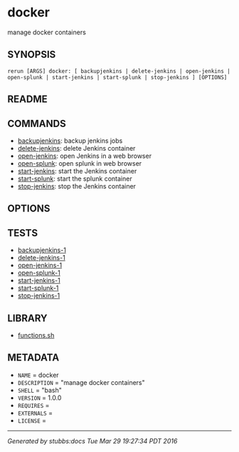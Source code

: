 # docker

manage docker containers

## SYNOPSIS

    rerun [ARGS] docker: [ backupjenkins | delete-jenkins | open-jenkins | open-splunk | start-jenkins | start-splunk | stop-jenkins ] [OPTIONS]

## README



## COMMANDS

* [backupjenkins](commands/backupjenkins/index.html): backup jenkins jobs
* [delete-jenkins](commands/delete-jenkins/index.html): delete Jenkins container
* [open-jenkins](commands/open-jenkins/index.html): open Jenkins in a web browser
* [open-splunk](commands/open-splunk/index.html): open splunk in web browser
* [start-jenkins](commands/start-jenkins/index.html): start the Jenkins container
* [start-splunk](commands/start-splunk/index.html): start the splunk container
* [stop-jenkins](commands/stop-jenkins/index.html): stop the Jenkins container

## OPTIONS



## TESTS

* [backupjenkins-1](tests/backupjenkins-1.html)
* [delete-jenkins-1](tests/delete-jenkins-1.html)
* [open-jenkins-1](tests/open-jenkins-1.html)
* [open-splunk-1](tests/open-splunk-1.html)
* [start-jenkins-1](tests/start-jenkins-1.html)
* [start-splunk-1](tests/start-splunk-1.html)
* [stop-jenkins-1](tests/stop-jenkins-1.html)

## LIBRARY

* [functions.sh](lib/functions.html)

## METADATA

* `NAME` = docker
* `DESCRIPTION` = "manage docker containers"
* `SHELL` = "bash"
* `VERSION` = 1.0.0
* `REQUIRES` = 
* `EXTERNALS` = 
* `LICENSE` = 

----

*Generated by stubbs:docs Tue Mar 29 19:27:34 PDT 2016*
